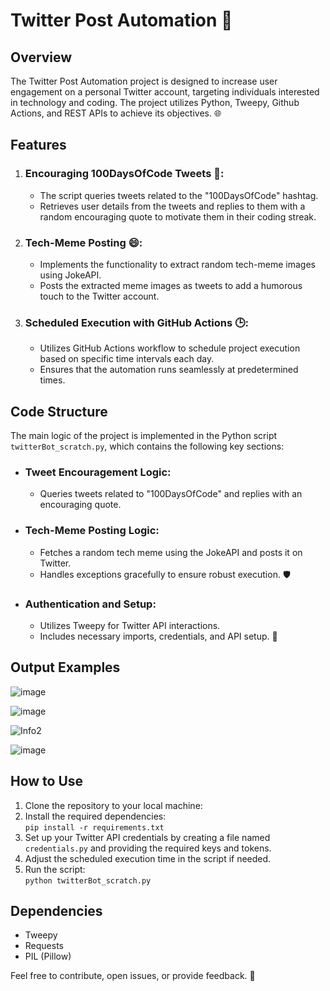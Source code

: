 <!DOCTYPE html>
<html>

<head></head>

<body>

  <h1>Twitter Post Automation 🚀</h1>

  <h2>Overview</h2>

  <p>The Twitter Post Automation project is designed to increase user engagement on a personal Twitter account, targeting individuals interested in technology and coding. The project utilizes Python, Tweepy, Github Actions, and REST APIs to achieve its objectives. 🌐</p>

  <h2>Features</h2>

  <ol>
    <li>
      <h3>Encouraging 100DaysOfCode Tweets 💬:</h3>
      <ul>
        <li>The script queries tweets related to the "100DaysOfCode" hashtag.</li>
        <li>Retrieves user details from the tweets and replies to them with a random encouraging quote to motivate them in their coding streak.</li>
      </ul>
    </li>
    <li>
      <h3>Tech-Meme Posting 😄:</h3>
      <ul>
        <li>Implements the functionality to extract random tech-meme images using JokeAPI.</li>
        <li>Posts the extracted meme images as tweets to add a humorous touch to the Twitter account.</li>
      </ul>
    </li>
    <li>
      <h3>Scheduled Execution with GitHub Actions 🕒:</h3>
      <ul>
        <li>Utilizes GitHub Actions workflow to schedule project execution based on specific time intervals each day.</li>
        <li>Ensures that the automation runs seamlessly at predetermined times.</li>
      </ul>
    </li>
  </ol>

  <h2>Code Structure</h2>

  <p>The main logic of the project is implemented in the Python script <code>twitterBot_scratch.py</code>, which contains the following key sections:</p>

  <ul>
    <li>
      <h3>Tweet Encouragement Logic:</h3>
      <ul>
        <li>Queries tweets related to "100DaysOfCode" and replies with an encouraging quote.</li>
      </ul>
    </li>
    <li>
      <h3>Tech-Meme Posting Logic:</h3>
      <ul>
        <li>Fetches a random tech meme using the JokeAPI and posts it on Twitter.</li>
        <li>Handles exceptions gracefully to ensure robust execution. 🛡️</li>
      </ul>
    </li>
    <li>
      <h3>Authentication and Setup:</h3>
      <ul>
        <li>Utilizes Tweepy for Twitter API interactions.</li>
        <li>Includes necessary imports, credentials, and API setup. 🔐</li>
      </ul>
    </li>
  </ul>

<h2> Output Examples </h2>

![image](https://github.com/user-attachments/assets/8fcb3753-a88e-46d0-9dab-8d41709a4916) <br>



![image](https://github.com/user-attachments/assets/2a3d1ee4-b05d-4b88-bca9-be24632c9a7f) <br>

![Info2](https://github.com/user-attachments/assets/4e03b755-b55c-4385-a478-582792136f0d) <br>

![image](https://github.com/user-attachments/assets/8d361020-6e49-43af-b7da-f47161843d2f)




  <h2>How to Use</h2>

  <ol>
    <li>Clone the repository to your local machine:
    </li>
    <li>Install the required dependencies:
      <br>
      <code>pip install -r requirements.txt</code>
    </li>
    <li>Set up your Twitter API credentials by creating a file named <code>credentials.py</code> and providing the required keys and tokens.</li>
    <li>Adjust the scheduled execution time in the script if needed.</li>
    <li>Run the script:
      <br>
      <code>python twitterBot_scratch.py</code>
    </li>
  </ol>

  <h2>Dependencies</h2>

  <ul>
    <li>Tweepy</li>
    <li>Requests</li>
    <li>PIL (Pillow)</li>
  </ul>



  <p>Feel free to contribute, open issues, or provide feedback. 🎉</p>

</body>

</html>
